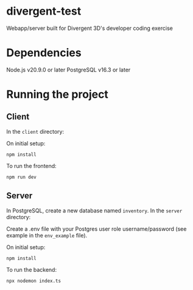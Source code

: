 # divergent-test
Webapp/server built for Divergent 3D's developer coding exercise

# Dependencies
Node.js v20.9.0 or later
PostgreSQL v16.3 or later

# Running the project
## Client
In the `client` directory:

On initial setup:
```
npm install
```

To run the frontend:
```
npm run dev
```

## Server
In PostgreSQL, create a new database named `inventory`.
In the `server` directory:

Create a .env file with your Postgres user role username/password (see example in the `env_example` file).

On initial setup:
```
npm install
```

To run the backend:
```
npx nodemon index.ts
```